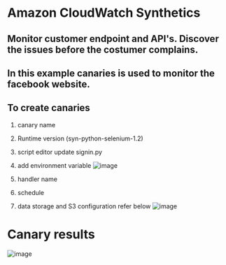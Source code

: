 # Amazon CloudWatch Synthetics

## Monitor customer endpoint and API's. Discover the issues before the costumer complains.

## In this example canaries is used to monitor the facebook website. 

## To create canaries 

1. canary name
2. Runtime version (syn-python-selenium-1.2)
3. script editor update signin.py
4. add environment variable 
![image](https://user-images.githubusercontent.com/32661402/212886398-915e26dc-beb5-4df6-805f-09126e40f473.png)

5. handler name 
6. schedule 
7. data storage and S3 configuration refer below
![image](https://user-images.githubusercontent.com/32661402/212886542-3abcab2f-5278-4e61-9ffc-177164191322.png)


# Canary results

![image](https://user-images.githubusercontent.com/32661402/212886724-cafd8af8-090a-4aac-b221-ee18181765d5.png)

